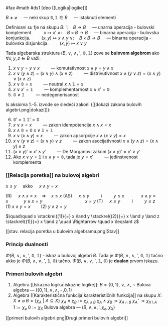 #fax #math #ds1 [deo [[Logika|logike]]]
$\:$

$B \ne \varnothing\quad$ — neki skup
$\mathbb{0}, \mathbb{1} \in B\quad$ — istaknuti elementi

Definisani su fje na skupu $B$:
$': \quad B \to B\quad$ — unarna operacija - bulovski komplement. 
$\qquad x \mapsto x'$
$\land: \quad B \times B\to B\quad$ — binarna operacija - bulovska konjunkcija. 
$\qquad (x, y) \mapsto x \land y$
$\lor: \quad B \times B\to B\quad$ — binarna operacija - bulovska disjunkcija. 
$\qquad (x, y) \mapsto x \lor y$

Tada algebarska struktura $(B, \: \lor, \: \land, \: ', \: \mathbb{0}, \: \mathbb{1})$ zove se **bulovom algebrom** ako $\forall x,\,y,\,z \in B$ važi:
1. $x \lor y = y \lor x \qquad$ — komutativnost
$x \land y = y \land x \qquad$ 
2. $x \lor (y \land z) = (x \lor y) \land (x \lor z) \qquad$ — distrivutivnost
$x \land (y \lor z) = (x \land y) \lor (x \land z) \qquad$
3. $x \lor \mathbb{0} = x \qquad$ — neutral
$x \land \mathbb{1} = x \qquad$
4. $x \lor x' = \mathbb{1} \qquad$ — komplementarnost
$x \land x' = \mathbb{0} \qquad$
5. $\mathbb{0} \ne \mathbb{1} \qquad$ — nedegenerisanost

Is aksioma 1.-5. izvode se sledeći zakoni ([[dokazi zakona bulovih algebri.png|dokazi]]):

6. $\mathbb{0}' = \mathbb{1}$
$\mathbb{1}' = \mathbb{0}$
7. $x \lor x = x \qquad$ — zakon idempotencije
$x \land x = x \qquad$
8. $x \land \mathbb{0} = \mathbb{0}$
 $x \lor \mathbb{1} = \mathbb{1}$
9. $x \lor (x \land y) = x \qquad$ — zakon apsorpcije
$x \land (x \lor y) = x \qquad$
10. $x \lor (y \lor z) = (x \lor y) \lor z \qquad$ — zakon asocijativnosti
$x \land (y \land z) = (x \land y) \land z \qquad$
11. $(x \lor y)' = x' \land y' \qquad$ — De Morganovi zakoni
$(x \land y)' = x' \lor y' \qquad$
12. Ako $x \lor y = \mathbb{1}$ i $x \land y = \mathbb{0}$, tada je $y = x'\qquad$ — jedinstvenost komplementa

### [[Relacija poretka]] na bulovoj algebri
$x \leqslant y \quad$ akko $\quad x \land y = x$

(R) $\quad x \land x = x\quad \Rightarrow \quad x \leqslant x$ 
(AS) $\quad x \leqslant y \quad\quad$ i $\quad\quad y \leqslant x$
$\quad\quad\quad x \land y = x \quad\quad\quad  y \land x = y\quad$
$\quad\quad\quad\quad\quad\quad\quad  x = y$
(T) $\quad x \leqslant y \quad\quad$ i $\quad\quad y \leqslant z$
$\quad(1)\: x \land y = x \quad\quad (2) \:  y \land z = y\quad$

$\quad\quad x  \stackrel{(1)}{=} x \land y \stackrel{(2)}{=} x \land y \land z \stackrel{(1)}{=} x \land z \quad \Rightarrow \quad x \leqslant z$ 

[[stav. relacija poretka u bulovim algebrama.png|Stav]]

### Princip dualnosti
$\Phi(B, \: \lor, \: \land, \: ', \: \mathbb{0}, \: \mathbb{1})$ - iskaz u bulovoj algebri $B$.
Tada je $\Phi(B, \: \lor, \: \land, \: ', \: \mathbb{0}, \: \mathbb{1})$ tačno akko je $\Phi(B, \: \land, \: \lor, \: ', \: \mathbb{1}, \: \mathbb{0})$ tačno.
$\Phi(B, \: \land, \: \lor, \: ', \: \mathbb{1}, \: \mathbb{0})$ je **dualan** prvom iskazu.
### Primeri bulovih algebri
1. Algebra [[Iskazna logika|iskazne logike]]: $B = \{0,1 \}$,  $\lor$, $\land$, $\neg$
Bulova algebra — $(\{0, 1\},\lor,\land,\neg,0,1)$
2. Algebra [[Karakteristična funkcija|karakterističnih funkcija]] na skupu $X$:
$X \ne \varnothing$
$B = \{ \chi_{A} \:|\: A \subseteq X\}$
$\chi_{A} \lor \chi_{B} := \chi_{A \cup B}$
$\chi_{A} \land \chi_{B} := \chi_{A \cap B}$
$\chi_{A}\,' := \chi_{X \setminus A}$
$1 := \chi_{\varnothing}$
$0 := \chi_{X}$
Bulova algebra — $(B,\lor,\land,',\chi_{\varnothing},\chi_{X})$

[[primeri bulovih algebri.png|Drugi primeri bulovih algebri]]

